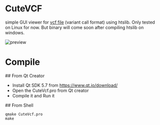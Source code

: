 # CuteVCF
simple GUI viewer for [vcf file](https://samtools.github.io/hts-specs/VCFv4.2.pdf) (variant call format) using htslib. 
Only tested on Linux for now. But binary will come soon after compiling htslib on windows.

![preview](https://raw.githubusercontent.com/labsquare/CuteVCF/master/preview.gif)


# Compile 
## From Qt Creator 
* Install Qt SDK 5.7 from https://www.qt.io/download/
* Open the CuteVcf.pro from Qt creator 
* Compile it and Run it 

## From Shell  

    qmake CuteVcf.pro 
    make 
